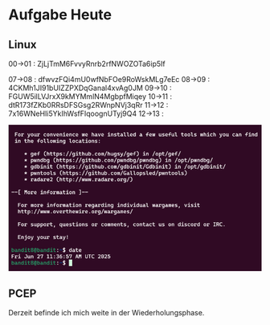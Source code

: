 # Aufgabe Heute

## Linux

00->01 : ZjLjTmM6FvvyRnrb2rfNWOZOTa6ip5If

07->08 : dfwvzFQi4mU0wfNbFOe9RoWskMLg7eEc
08->09 : 4CKMh1JI91bUIZZPXDqGanal4xvAg0JM
09->10 : FGUW5ilLVJrxX9kMYMmlN4MgbpfMiqey
10->11 : dtR173fZKb0RRsDFSGsg2RWnpNVj3qRr
11->12 : 7x16WNeHIi5YkIhWsfFIqoognUTyj9Q4
12->13 :

![Bandit7 => Bandit8](/images/Screenshot%202025-06-27%20134031.png)

## PCEP

Derzeit befinde ich mich weite in der Wiederholungsphase.
